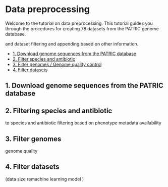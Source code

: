 # Data preprocessing
Welcome to the tutorial on data preprocessing. This tutorial guides you through the procedures for creating 78 datasets from the PATRIC genome database.

 and dataset filtering and appending based on other information.
- [1. Download genome sequences from the PATRIC database](#1) 
- [2. Filter species and antibiotic](#2) 
- [3. Filter genomes / Genome quality control](#3)
- [4. Filter datasets](#3)
    
## <a name="1"></a>1. Download genome sequences from the PATRIC database





## <a name="2"></a>2. Filtering species and antibiotic

 to species and antibiotic filtering based on phenotype metadata availability

## <a name="3"></a>3. Filter genomes

genome quality




## <a name="4"></a>4. Filter datasets


 (data size remachine learning model )
